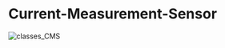 # Current-Measurement-Sensor

![classes_CMS](https://github.com/DhruvToshniwalARD/Current-Measurement-Sensor/assets/135351921/d53d1029-4ca6-4363-89a2-f3aa5c0ed9f8)
